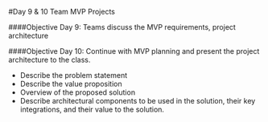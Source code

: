 #Day 9 & 10 Team MVP Projects 


####Objective Day 9: Teams discuss the MVP requirements, project architecture



####Objective Day 10: Continue with MVP planning and present the project architecture to the class.

  - Describe the problem statement
  - Describe the value proposition
  - Overview of the proposed solution
  - Describe architectural components to be used in the solution, their key integrations, and their value to the solution.
